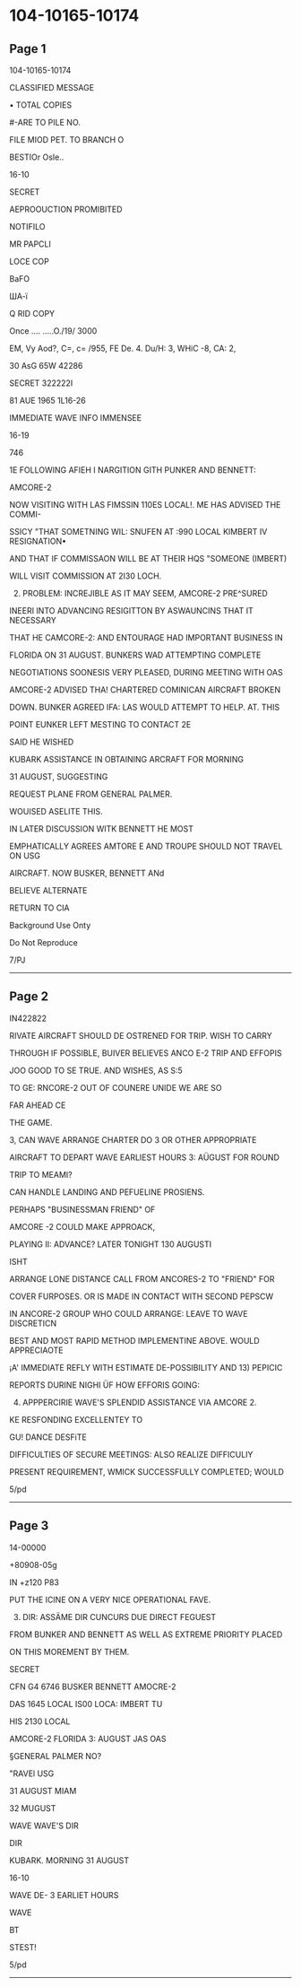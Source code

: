 # 104-10165-10174

## Page 1

104-10165-10174

CLASSIFIED MESSAGE

• TOTAL COPIES

#-ARE TO PILE NO.

FILE MIOD PET. TO BRANCH O

BESTIOr OsIe..

16-10

SECRET

AEPROOUCTION PROMIBITED

NOTIFILO

MR PAPCLI

LOCE COP

BaFO

ША-ї

Q RID COPY

Once .... .....O./19/ 3000

EM, Vy Aod?, C=, c= /955, FE De. 4. Du/H: 3, WHiC -8, CA: 2,

30 AsG 65W 42286

SECRET 322222I

81 AUE 1965 1L16-26

IMMEDIATE WAVE INFO IMMENSEE

16-19

746

1E FOLLOWING AFIEH I NARGITION GITH PUNKER AND BENNETT:

AMCORE-2

NOW VISITING WITH LAS FIMSSIN 110ES LOCAL!. ME HAS ADVISED THE COMMI-

SSICY "THAT SOMETNING WIL: SNUFEN AT :990 LOCAL KIMBERT IV RESIGNATION•

AND THAT IF COMMISSAON WILL BE AT THEIR HQS "SOMEONE (IMBERT)

WILL VISIT COMMISSION AT 2I30 LOCH.

2. PROBLEM: INCREJIBLE AS IT MAY SEEM, AMCORE-2 PRE^SURED

INEERI INTO ADVANCING RESIGITTON BY ASWAUNCINS THAT IT NECESSARY

THAT HE CAMCORE-2: AND ENTOURAGE HAD IMPORTANT BUSINESS IN

FLORIDA ON 31 AUGUST. BUNKERS WAD ATTEMPTING COMPLETE

NEGOTIATIONS SOONESIS VERY PLEASED, DURING MEETING WITH OAS

AMCORE-2 ADVISED THA! CHARTERED COMINICAN AIRCRAFT BROKEN

DOWN. BUNKER AGREED IFA: LAS WOULD ATTEMPT TO HELP. AT. THIS

POINT EUNKER LEFT MESTING TO CONTACT 2E

SAID HE WISHED

KUBARK ASSISTANCE IN OBTAINING ARCRAFT FOR MORNING

31 AUGUST, SUGGESTING

REQUEST PLANE FROM GENERAL PALMER.

WOUISED ASELITE THIS.

IN LATER DISCUSSION WITK BENNETT HE MOST

EMPHATICALLY AGREES AMTORE E AND TROUPE SHOULD NOT TRAVEL ON USG

AIRCRAFT. NOW BUSKER, BENNETT ANd

BELIEVE ALTERNATE

RETURN TO CIA

Background Use Onty

Do Not Reproduce

7/PJ

---

## Page 2

IN422822

RIVATE AIRCRAFT SHOULD DE OSTRENED FOR TRIP. WISH TO CARRY

THROUGH IF POSSIBLE, BUIVER BELIEVES ANCO E-2 TRIP AND EFFOPIS

JOO GOOD TO SE TRUE. AND WISHES, AS S:5

TO GE: RNCORE-2 OUT OF COUNERE UNIDE WE ARE SO

FAR AHEAD CE

THE GAME.

3, CAN WAVE ARRANGE CHARTER DO 3 OR OTHER APPROPRIATE

AIRCRAFT TO DEPART WAVE EARLIEST HOURS 3: AÜGUST FOR ROUND

TRIP TO MEAMI?

CAN HANDLE LANDING AND PEFUELINE PROSIENS.

PERHAPS "BUSINESSMAN FRIEND" OF

AMCORE -2 COULD MAKE APPROACK,

PLAYING II: ADVANCE? LATER TONIGHT 130 AUGUSTI

ISHT

ARRANGE LONE DISTANCE CALL FROM ANCORES-2 TO "FRIEND" FOR

COVER FURPOSES. OR IS MADE IN CONTACT WITH SECOND PEPSCW

IN ANCORE-2 GROUP WHO COULD ARRANGE: LEAVE TO WAVE DISCRETICN

BEST AND MOST RAPID METHOD IMPLEMENTINE ABOVE. WOULD APPRECIAOTE

¡A' IMMEDIATE REFLY WITH ESTIMATE DE-POSSIBILITY AND 13) PEPICIC

REPORTS DURINE NIGHI ÜF HOW EFFORIS GOING:

4. APPPERCIRIE WAVE'S SPLENDID ASSISTANCE VIA AMCORE 2.

KE RESFONDING EXCELLENTEY TO

GU! DANCE DESFiTE

DIFFICULTIES OF SECURE MEETINGS: ALSO REALIZE DIFFICULIY

PRESENT REQUIREMENT, WMICK SUCCESSFULLY COMPLETED; WOULD

5/pd

---

## Page 3

14-00000

+80908-05g

IN +z120 P83

PUT THE ICINE ON A VERY NICE OPERATIONAL FAVE.

3. DIR: ASSÄME DIR CUNCURS DUE DIRECT FEGUEST

FROM BUNKER AND BENNETT AS WELL AS EXTREME PRIORITY PLACED

ON THIS MOREMENT BY THEM.

SECRET

CFN G4 6746 BUSKER BENNETT AMOCRE-2

DAS 1645 LOCAL IS00 LOCA: IMBERT TU

HIS 2130 LOCAL

AMCORE-2 FLORIDA 3: AUGUST JAS OAS

§GENERAL PALMER NO?

"RAVEl USG

31 AUGUST MIAM

32 MUGUST

WAVE WAVE'S DIR

DIR

KUBARK. MORNING 31 AUGUST

16-10

WAVE DE- 3 EARLIET HOURS

WAVE

BT

STEST!

5/pd

---


